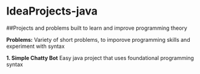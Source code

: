 # IdeaProjects-java

##Projects and problems built to learn and improve programming theory

**Problems:**  Variety of short problems, to imporove programming skills and experiment with syntax

**1. Simple Chatty Bot**  Easy java project that uses foundational programming syntax  


